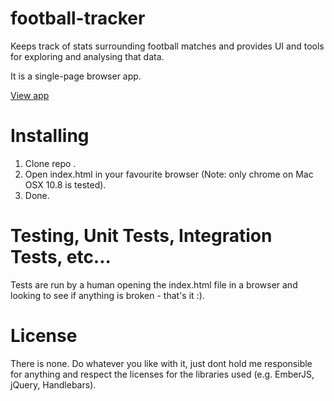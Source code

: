 football-tracker
================

Keeps track of stats surrounding football matches and provides UI and tools for exploring and analysing that data.

It is a single-page browser app.

[View app](http://rikkiloades.github.io/football-tracker)

Installing
=============

1. Clone repo .
2. Open index.html in your favourite browser (Note: only chrome on Mac OSX 10.8 is tested).
3. Done.


Testing, Unit Tests, Integration Tests, etc...
==============================================

Tests are run by a human opening the index.html file in a browser and looking to see if anything is broken - that's it :).

License
=======

There is none. Do whatever you like with it, just dont hold me responsible for anything and respect the licenses for the libraries used (e.g. EmberJS, jQuery, Handlebars).
